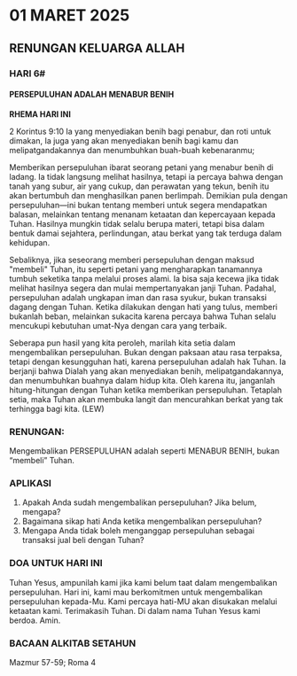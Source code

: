 # 01 MARET 2025

## RENUNGAN KELUARGA ALLAH

### HARI 6#

#### PERSEPULUHAN ADALAH MENABUR BENIH

**RHEMA HARI INI**

2 Korintus 9:10 Ia yang menyediakan benih bagi penabur, dan roti untuk dimakan, Ia juga yang akan menyediakan benih bagi kamu dan melipatgandakannya dan menumbuhkan buah-buah kebenaranmu;

Memberikan persepuluhan ibarat seorang petani yang menabur benih di ladang. Ia tidak langsung melihat hasilnya, tetapi ia percaya bahwa dengan tanah yang subur, air yang cukup, dan perawatan yang tekun, benih itu akan bertumbuh dan menghasilkan panen berlimpah. Demikian pula dengan persepuluhan—ini bukan tentang memberi untuk segera mendapatkan balasan, melainkan tentang menanam ketaatan dan kepercayaan kepada Tuhan. Hasilnya mungkin tidak selalu berupa materi, tetapi bisa dalam bentuk damai sejahtera, perlindungan, atau berkat yang tak terduga dalam kehidupan.

Sebaliknya, jika seseorang memberi persepuluhan dengan maksud "membeli" Tuhan, itu seperti petani yang mengharapkan tanamannya tumbuh seketika tanpa melalui proses alami. Ia bisa saja kecewa jika tidak melihat hasilnya segera dan mulai mempertanyakan janji Tuhan. Padahal, persepuluhan adalah ungkapan iman dan rasa syukur, bukan transaksi dagang dengan Tuhan. Ketika dilakukan dengan hati yang tulus, memberi bukanlah beban, melainkan sukacita karena percaya bahwa Tuhan selalu mencukupi kebutuhan umat-Nya dengan cara yang terbaik.

Seberapa pun hasil yang kita peroleh, marilah kita setia dalam mengembalikan persepuluhan. Bukan dengan paksaan atau rasa terpaksa, tetapi dengan kesungguhan hati, karena persepuluhan adalah hak Tuhan. Ia berjanji bahwa Dialah yang akan menyediakan benih, melipatgandakannya, dan menumbuhkan buahnya dalam hidup kita. Oleh karena itu, janganlah hitung-hitungan dengan Tuhan ketika memberikan persepuluhan. Tetaplah setia, maka Tuhan akan membuka langit dan mencurahkan berkat yang tak terhingga bagi kita. (LEW)

### RENUNGAN:

Mengembalikan PERSEPULUHAN adalah seperti MENABUR BENIH, bukan “membeli” Tuhan.

### APLIKASI

1. Apakah Anda sudah mengembalikan persepuluhan? Jika belum, mengapa?
2. Bagaimana sikap hati Anda ketika mengembalikan persepuluhan?
3. Mengapa Anda tidak boleh menganggap persepuluhan sebagai transaksi jual beli dengan Tuhan?

### DOA UNTUK HARI INI

Tuhan Yesus, ampunilah kami jika kami belum taat dalam mengembalikan persepuluhan. Hari ini, kami mau berkomitmen untuk mengembalikan persepuluhan kepada-Mu. Kami percaya hati-MU akan disukakan melalui ketaatan kami. Terimakasih Tuhan. Di dalam nama Tuhan Yesus kami berdoa. Amin.

### BACAAN ALKITAB SETAHUN

Mazmur 57-59; Roma 4
